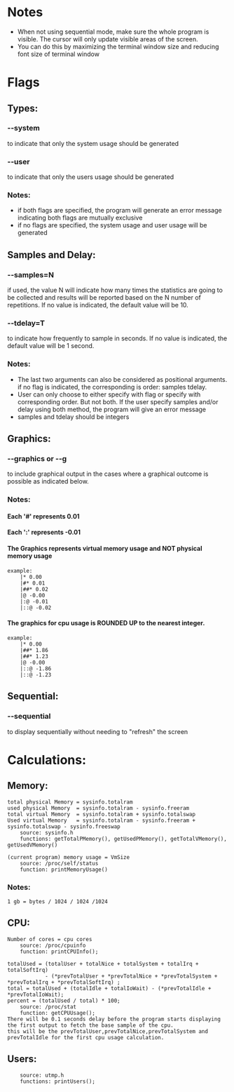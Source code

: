 # Notes #
<ul>
    <li>When not using sequential mode, make sure the whole program is visible. The cursor will only update visible areas of the screen.</li>
    <li>You can do this by maximizing the terminal window size and reducing font size of terminal window</li>
</ul>

# Flags #
## Types: ##
### --system ###
to indicate that only the system usage should be generated
### --user ###
to indicate that only the users usage should be generated
### Notes: ###
<ul>
    <li>if both flags are specified, the program will generate an error message indicating both flags are mutually exclusive </li>
    <li> if no flags are specified, the system usage and user usage will be generated </li>
</ul>

## Samples and Delay: ##
### --samples=N ###
if used, the value N will indicate how many times the statistics are going to be collected and results will be reported based on the N number of repetitions. If no value is indicated, the default value will be 10.
### --tdelay=T ###
to indicate how frequently to sample in seconds. If no value is indicated, the default value will be 1 second.
### Notes: ###
<ul>
    <li>The last two arguments can also be considered as positional arguments. if no flag is indicated, the corresponding is order: samples tdelay. </li>
    <li> User can only choose to either specify with flag or specify with corresponding order. But not both. If the user specify samples and/or delay using both method, the program will give an error message</li>
    <li> samples and tdelay should be integers </li>
</ul>

## Graphics: ##
### --graphics or --g ###
to include graphical output in the cases where a graphical outcome is possible as indicated below.
### Notes: ###
#### Each '#' represents 0.01 ####
#### Each ':' represents -0.01 ####
#### The Graphics represents virtual memory usage and NOT physical memory usage ####
    example:
        |* 0.00
        |#* 0.01 
        |##* 0.02
        |@ -0.00 
        |:@ -0.01
        |::@ -0.02

#### The graphics for cpu usage is ROUNDED UP to the nearest integer. ####
    example:
        |* 0.00  
        |##* 1.86
        |##* 1.23 
        |@ -0.00 
        |::@ -1.86
        |::@ -1.23
        
## Sequential: ##
### --sequential ###
to display sequentially without needing to "refresh" the screen

# Calculations: #
## Memory: ##
    total physical Memory = sysinfo.totalram
    used physical Memory  = sysinfo.totalram - sysinfo.freeram
    total virtual Memory  = sysinfo.totalram + sysinfo.totalswap
    Used virtual Memory   = sysinfo.totalram - sysinfo.freeram + sysinfo.totalswap - sysinfo.freeswap
        source: sysinfo.h
        functions: getTotalPMemory(), getUsedPMemory(), getTotalVMemory(), getUsedVMemory()

    (current program) memory usage = VmSize
        source: /proc/self/status
        function: printMemoryUsage()

### Notes: ###
    1 gb = bytes / 1024 / 1024 /1024

## CPU: ##
    Number of cores = cpu cores
        source: /proc/cpuinfo
        function: printCPUInfo();

    totalUsed = (totalUser + totalNice + totalSystem + totalIrq + totalSoftIrq) 
                - (*prevTotalUser + *prevTotalNice + *prevTotalSystem + *prevTotalIrq + *prevTotalSoftIrq) ;
    total = totalUsed + (totalIdle + totalIoWait) - (*prevTotalIdle + *prevTotalIoWait);
    percent = (totalUsed / total) * 100;
        source: /proc/stat
        function: getCPUUsage();
    There will be 0.1 seconds delay before the program starts displaying the first output to fetch the base sample of the cpu.
    this will be the prevTotalUser,prevTotalNice,prevTotalSystem and prevTotalIdle for the first cpu usage calculation.

## Users: ##
        source: utmp.h
        functions: printUsers();